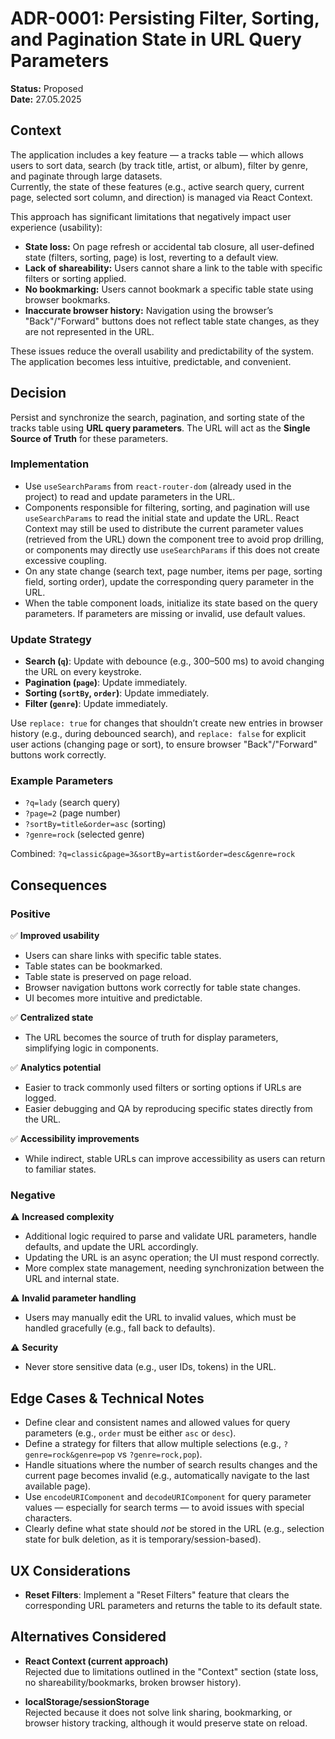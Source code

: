 # ADR-0001: Persisting Filter, Sorting, and Pagination State in URL Query Parameters

**Status:** Proposed  
**Date:** 27.05.2025

## Context

The application includes a key feature — a tracks table — which allows users to sort data, search (by track title, artist, or album), filter by genre, and paginate through large datasets.  
Currently, the state of these features (e.g., active search query, current page, selected sort column, and direction) is managed via React Context.

This approach has significant limitations that negatively impact user experience (usability):

- **State loss:** On page refresh or accidental tab closure, all user-defined state (filters, sorting, page) is lost, reverting to a default view.
- **Lack of shareability:** Users cannot share a link to the table with specific filters or sorting applied.
- **No bookmarking:** Users cannot bookmark a specific table state using browser bookmarks.
- **Inaccurate browser history:** Navigation using the browser’s "Back"/"Forward" buttons does not reflect table state changes, as they are not represented in the URL.

These issues reduce the overall usability and predictability of the system. The application becomes less intuitive, predictable, and convenient.

## Decision

Persist and synchronize the search, pagination, and sorting state of the tracks table using **URL query parameters**. The URL will act as the **Single Source of Truth** for these parameters.

### Implementation

- Use `useSearchParams` from `react-router-dom` (already used in the project) to read and update parameters in the URL.
- Components responsible for filtering, sorting, and pagination will use `useSearchParams` to read the initial state and update the URL. React Context may still be used to distribute the current parameter values (retrieved from the URL) down the component tree to avoid prop drilling, or components may directly use `useSearchParams` if this does not create excessive coupling.
- On any state change (search text, page number, items per page, sorting field, sorting order), update the corresponding query parameter in the URL.
- When the table component loads, initialize its state based on the query parameters. If parameters are missing or invalid, use default values.

### Update Strategy

- **Search (`q`)**: Update with debounce (e.g., 300–500 ms) to avoid changing the URL on every keystroke.
- **Pagination (`page`)**: Update immediately.
- **Sorting (`sortBy`, `order`)**: Update immediately.
- **Filter (`genre`)**: Update immediately.

Use `replace: true` for changes that shouldn’t create new entries in browser history (e.g., during debounced search), and `replace: false` for explicit user actions (changing page or sort), to ensure browser "Back"/"Forward" buttons work correctly.

### Example Parameters

- `?q=lady` (search query)
- `?page=2` (page number)
- `?sortBy=title&order=asc` (sorting)
- `?genre=rock` (selected genre)

Combined: `?q=classic&page=3&sortBy=artist&order=desc&genre=rock`

## Consequences

### Positive

✅ **Improved usability**

- Users can share links with specific table states.
- Table states can be bookmarked.
- Table state is preserved on page reload.
- Browser navigation buttons work correctly for table state changes.
- UI becomes more intuitive and predictable.

✅ **Centralized state**

- The URL becomes the source of truth for display parameters, simplifying logic in components.

✅ **Analytics potential**

- Easier to track commonly used filters or sorting options if URLs are logged.
- Easier debugging and QA by reproducing specific states directly from the URL.

✅ **Accessibility improvements**

- While indirect, stable URLs can improve accessibility as users can return to familiar states.

### Negative

⚠️ **Increased complexity**

- Additional logic required to parse and validate URL parameters, handle defaults, and update the URL accordingly.
- Updating the URL is an async operation; the UI must respond correctly.
- More complex state management, needing synchronization between the URL and internal state.

⚠️ **Invalid parameter handling**

- Users may manually edit the URL to invalid values, which must be handled gracefully (e.g., fall back to defaults).

⚠️ **Security**

- Never store sensitive data (e.g., user IDs, tokens) in the URL.

## Edge Cases & Technical Notes

- Define clear and consistent names and allowed values for query parameters (e.g., `order` must be either `asc` or `desc`).
- Define a strategy for filters that allow multiple selections (e.g., `?genre=rock&genre=pop` vs `?genre=rock,pop`).
- Handle situations where the number of search results changes and the current page becomes invalid (e.g., automatically navigate to the last available page).
- Use `encodeURIComponent` and `decodeURIComponent` for query parameter values — especially for search terms — to avoid issues with special characters.
- Clearly define what state should _not_ be stored in the URL (e.g., selection state for bulk deletion, as it is temporary/session-based).

## UX Considerations

- **Reset Filters**: Implement a "Reset Filters" feature that clears the corresponding URL parameters and returns the table to its default state.

## Alternatives Considered

- **React Context (current approach)**  
  Rejected due to limitations outlined in the "Context" section (state loss, no shareability/bookmarks, broken browser history).

- **localStorage/sessionStorage**  
  Rejected because it does not solve link sharing, bookmarking, or browser history tracking, although it would preserve state on reload.
